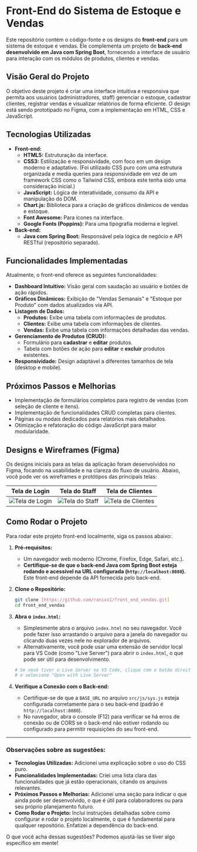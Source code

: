 # Front-End do Sistema de Estoque e Vendas

Este repositório contém o código-fonte e os designs do **front-end** para um sistema de estoque e vendas. Ele complementa um projeto de **back-end desenvolvido em Java com Spring Boot**, fornecendo a interface de usuário para interação com os módulos de produtos, clientes e vendas.

## Visão Geral do Projeto

O objetivo deste projeto é criar uma interface intuitiva e responsiva que permita aos usuários (administradores, staff) gerenciar o estoque, cadastrar clientes, registrar vendas e visualizar relatórios de forma eficiente. O design está sendo prototipado no Figma, com a implementação em HTML, CSS e JavaScript.

## Tecnologias Utilizadas

* **Front-end:**
    * **HTML5:** Estruturação da interface.
    * **CSS3:** Estilização e responsividade, com foco em um design moderno e adaptativo. (Foi utilizado CSS puro com uma estrutura organizada e media queries para responsividade em vez de um framework CSS como o Tailwind CSS, embora este tenha sido uma consideração inicial.)
    * **JavaScript:** Lógica de interatividade, consumo da API e manipulação do DOM.
    * **Chart.js:** Biblioteca para a criação de gráficos dinâmicos de vendas e estoque.
    * **Font Awesome:** Para ícones na interface.
    * **Google Fonts (Poppins):** Para uma tipografia moderna e legível.
* **Back-end:**
    * **Java com Spring Boot:** Responsável pela lógica de negócio e API RESTful (repositório separado).

## Funcionalidades Implementadas

Atualmente, o front-end oferece as seguintes funcionalidades:

* **Dashboard Intuitivo:** Visão geral com saudação ao usuário e botões de ação rápidos.
* **Gráficos Dinâmicos:** Exibição de "Vendas Semanais" e "Estoque por Produto" com dados atualizados via API.
* **Listagem de Dados:**
    * **Produtos:** Exibe uma tabela com informações de produtos.
    * **Clientes:** Exibe uma tabela com informações de clientes.
    * **Vendas:** Exibe uma tabela com informações detalhadas das vendas.
* **Gerenciamento de Produtos (CRUD):**
    * Formulário para **cadastrar** e **editar** produtos.
    * Tabela com botões de ação para **editar** e **excluir** produtos existentes.
* **Responsividade:** Design adaptável a diferentes tamanhos de tela (desktop e mobile).

## Próximos Passos e Melhorias

* Implementação de formulários completos para registro de vendas (com seleção de cliente e itens).
* Implementação de funcionalidades CRUD completas para clientes.
* Páginas ou modais dedicados para relatórios mais detalhados.
* Otimização e refatoração do código JavaScript para maior modularidade.

## Designs e Wireframes (Figma)

Os designs iniciais para as telas da aplicação foram desenvolvidos no Figma, focando na usabilidade e na clareza do fluxo de usuário. Abaixo, você pode ver os wireframes e protótipos das principais telas:

| Tela de Login | Tela do Staff | Tela de Clientes |
| :------------: | :-----------: | :--------------: |
| ![Tela de Login](https://github.com/user-attachments/assets/a95c4b0c-f030-4344-ac47-2026bea015b7) | ![Tela do Staff](https://github.com/user-attachments/assets/5b7ac023-287d-4c97-99c9-c9bef9250753) | ![Tela de Clientes](https://github.com/user-attachments/assets/8250250a-8e68-42dd-96cc-feaa0c8e2e51) |

## Como Rodar o Projeto

Para rodar este projeto front-end localmente, siga os passos abaixo:

1.  **Pré-requisitos:**
    * Um navegador web moderno (Chrome, Firefox, Edge, Safari, etc.).
    * **Certifique-se de que o back-end Java com Spring Boot esteja rodando e acessível na URL configurada (`http://localhost:8080`).** Este front-end depende da API fornecida pelo back-end.

2.  **Clone o Repositório:**
    ```bash
    git clone [https://github.com/ranixx1/front_end_vendas.git]
    cd front_end_vendas
    ```

3.  **Abra o `index.html`:**
    * Simplesmente abra o arquivo `index.html` no seu navegador. Você pode fazer isso arrastando o arquivo para a janela do navegador ou clicando duas vezes nele no explorador de arquivos.
    * Alternativamente, você pode usar uma extensão de servidor local para VS Code (como "Live Server") para abrir o `index.html`, o que pode ser útil para desenvolvimento.

    ```bash
    # Se você tiver o Live Server no VS Code, clique com o botão direito em index.html
    # e selecione "Open with Live Server"
    ```

4.  **Verifique a Conexão com o Back-end:**
    * Certifique-se de que a `BASE_URL` no arquivo `src/js/sys.js` esteja configurada corretamente para o seu back-end (padrão é `http://localhost:8080`).
    * No navegador, abra o console (F12) para verificar se há erros de conexão ou de CORS se o back-end não estiver rodando ou configurado para permitir requisições do seu front-end.

---

### Observações sobre as sugestões:

* **Tecnologias Utilizadas:** Adicionei uma explicação sobre o uso do CSS puro.
* **Funcionalidades Implementadas:** Criei uma lista clara das funcionalidades que já estão operacionais, citando os arquivos relevantes.
* **Próximos Passos e Melhorias:** Adicionei uma seção para indicar o que ainda pode ser desenvolvido, o que é útil para colaboradores ou para seu próprio planejamento futuro.
* **Como Rodar o Projeto:** Incluí instruções detalhadas sobre como configurar e rodar o projeto localmente, o que é fundamental para qualquer repositório. Enfatizei a dependência do back-end.

O que você acha dessas sugestões? Podemos ajustá-las se tiver algo específico em mente!
